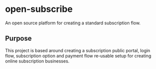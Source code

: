 # open-subscribe
An open source platform for creating a standard subscription flow.

## Purpose
This project is based around creating a subscription public portal, login flow, 
subscription option and payment flow re-usable setup for creating online subscription businesses.
